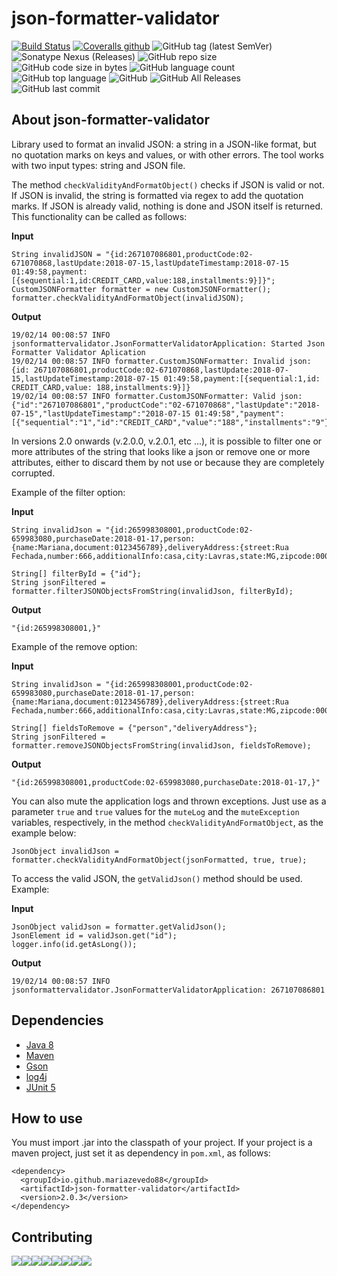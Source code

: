 # json-formatter-validator 
[![Build Status](https://travis-ci.org/mariazevedo88/json-formatter-validator.svg?branch=master)](https://travis-ci.org/mariazevedo88/json-formatter-validator) [![Coveralls github](https://img.shields.io/coveralls/github/mariazevedo88/json-formatter-validator.svg)](https://coveralls.io/github/mariazevedo88/json-formatter-validator?branch=master) ![GitHub tag (latest SemVer)](https://img.shields.io/github/tag/mariazevedo88/json-formatter-validator.svg) ![Sonatype Nexus (Releases)](https://img.shields.io/nexus/r/https/oss.sonatype.org/io.github.mariazevedo88/json-formatter-validator.svg) ![GitHub repo size](https://img.shields.io/github/repo-size/mariazevedo88/json-formatter-validator.svg) ![GitHub code size in bytes](https://img.shields.io/github/languages/code-size/mariazevedo88/json-formatter-validator.svg) ![GitHub language count](https://img.shields.io/github/languages/count/mariazevedo88/json-formatter-validator.svg) ![GitHub top language](https://img.shields.io/github/languages/top/mariazevedo88/json-formatter-validator.svg) ![GitHub](https://img.shields.io/github/license/mariazevedo88/json-formatter-validator.svg) ![GitHub All Releases](https://img.shields.io/github/downloads/mariazevedo88/json-formatter-validator/total.svg) ![GitHub last commit](https://img.shields.io/github/last-commit/mariazevedo88/json-formatter-validator.svg)

## About json-formatter-validator

Library used to format an invalid JSON: a string in a JSON-like format, but no quotation marks on keys and values, or with other errors. The tool works with two input types: string and JSON file. 

The method `checkValidityAndFormatObject()` checks if JSON is valid or not. If JSON is invalid, the string is formatted via regex to add the quotation marks. If JSON is already valid, nothing is done and JSON itself is returned. This functionality can be called as follows:

**Input**

```
String invalidJSON = "{id:267107086801,productCode:02-671070868,lastUpdate:2018-07-15,lastUpdateTimestamp:2018-07-15 01:49:58,payment:[{sequential:1,id:CREDIT_CARD,value:188,installments:9}]}";
CustomJSONFormatter formatter = new CustomJSONFormatter();
formatter.checkValidityAndFormatObject(invalidJSON);  
```

**Output**

```
19/02/14 00:08:57 INFO jsonformattervalidator.JsonFormatterValidatorApplication: Started Json Formatter Validator Aplication
19/02/14 00:08:57 INFO formatter.CustomJSONFormatter: Invalid json: {id: 267107086801,productCode:02-671070868,lastUpdate:2018-07-15,lastUpdateTimestamp:2018-07-15 01:49:58,payment:[{sequential:1,id: CREDIT_CARD,value: 188,installments:9}]}
19/02/14 00:08:57 INFO formatter.CustomJSONFormatter: Valid json: {"id":"267107086801","productCode":"02-671070868","lastUpdate":"2018-07-15","lastUpdateTimestamp":"2018-07-15 01:49:58","payment":[{"sequential":"1","id":"CREDIT_CARD","value":"188","installments":"9"}]}
```

In versions 2.0 onwards (v.2.0.0, v.2.0.1, etc ...), it is possible to filter one or more attributes of the string that looks like a json or remove one or more attributes, either to discard them by not use or because they are completely corrupted.

Example of the filter option:

**Input**

```
String invalidJson = "{id:265998308001,productCode:02-659983080,purchaseDate:2018-01-17,person:{name:Mariana,document:0123456789},deliveryAddress:{street:Rua Fechada,number:666,additionalInfo:casa,city:Lavras,state:MG,zipcode:00000000}}";

String[] filterById = {"id"}; 
String jsonFiltered = formatter.filterJSONObjectsFromString(invalidJson, filterById); 
```

**Output**

```
"{id:265998308001,}"
```

Example of the remove option:

**Input**

```
String invalidJson = "{id:265998308001,productCode:02-659983080,purchaseDate:2018-01-17,person:{name:Mariana,document:0123456789},deliveryAddress:{street:Rua Fechada,number:666,additionalInfo:casa,city:Lavras,state:MG,zipcode:00000000}}";

String[] fieldsToRemove = {"person","deliveryAddress"}; 
String jsonFiltered = formatter.removeJSONObjectsFromString(invalidJson, fieldsToRemove); 
```

**Output**

```
"{id:265998308001,productCode:02-659983080,purchaseDate:2018-01-17,}"
```

You can also mute the application logs and thrown exceptions. Just use as a parameter `true` and `true` values for the `muteLog` and the `muteException` variables, respectively, in the method `checkValidityAndFormatObject`, as the example below:

```
JsonObject invalidJson = formatter.checkValidityAndFormatObject(jsonFormatted, true, true);
```

To access the valid JSON, the `getValidJson()` method should be used. Example:

**Input**

```
JsonObject validJson = formatter.getValidJson();
JsonElement id = validJson.get("id");
logger.info(id.getAsLong());
```

**Output**

```
19/02/14 00:08:57 INFO jsonformattervalidator.JsonFormatterValidatorApplication: 267107086801
```

## Dependencies

- [Java 8](https://www.oracle.com/technetwork/pt/java/javase/downloads/index.html)
- [Maven](https://maven.apache.org/)
- [Gson](https://mvnrepository.com/artifact/com.google.code.gson/gson/2.8.5)
- [log4j](https://mvnrepository.com/artifact/log4j/log4j/1.2.17)
- [JUnit 5](https://junit.org/junit5/docs/current/user-guide/)

## How to use

You must import .jar into the classpath of your project. If your project is a maven project, just set it as dependency in `pom.xml`, as follows:

```
<dependency>
  <groupId>io.github.mariazevedo88</groupId>
  <artifactId>json-formatter-validator</artifactId>
  <version>2.0.3</version>
</dependency>
```

## Contributing

[![](https://sourcerer.io/fame/mariazevedo88/mariazevedo88/json-formatter-validator/images/0)](https://sourcerer.io/fame/mariazevedo88/mariazevedo88/json-formatter-validator/links/0)[![](https://sourcerer.io/fame/mariazevedo88/mariazevedo88/json-formatter-validator/images/1)](https://sourcerer.io/fame/mariazevedo88/mariazevedo88/json-formatter-validator/links/1)[![](https://sourcerer.io/fame/mariazevedo88/mariazevedo88/json-formatter-validator/images/2)](https://sourcerer.io/fame/mariazevedo88/mariazevedo88/json-formatter-validator/links/2)[![](https://sourcerer.io/fame/mariazevedo88/mariazevedo88/json-formatter-validator/images/3)](https://sourcerer.io/fame/mariazevedo88/mariazevedo88/json-formatter-validator/links/3)[![](https://sourcerer.io/fame/mariazevedo88/mariazevedo88/json-formatter-validator/images/4)](https://sourcerer.io/fame/mariazevedo88/mariazevedo88/json-formatter-validator/links/4)[![](https://sourcerer.io/fame/mariazevedo88/mariazevedo88/json-formatter-validator/images/5)](https://sourcerer.io/fame/mariazevedo88/mariazevedo88/json-formatter-validator/links/5)[![](https://sourcerer.io/fame/mariazevedo88/mariazevedo88/json-formatter-validator/images/6)](https://sourcerer.io/fame/mariazevedo88/mariazevedo88/json-formatter-validator/links/6)[![](https://sourcerer.io/fame/mariazevedo88/mariazevedo88/json-formatter-validator/images/7)](https://sourcerer.io/fame/mariazevedo88/mariazevedo88/json-formatter-validator/links/7)
